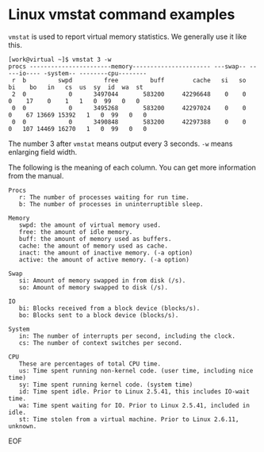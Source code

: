 # Linux vmstat command examples
`vmstat` is used to report virtual memory statistics. We generally use it like this.
```
[work@virtual ~]$ vmstat 3 -w
procs -----------------------memory---------------------- ---swap-- -----io---- -system-- --------cpu--------
 r  b         swpd         free         buff        cache   si   so    bi    bo   in   cs  us  sy  id  wa  st
 2  0            0      3497044       583200     42296648    0    0     0    17    0    1   1   0  99   0   0
 0  0            0      3495268       583200     42297024    0    0     0    67 13669 15392   1   0  99   0   0
 0  0            0      3490848       583200     42297388    0    0     0   107 14469 16270   1   0  99   0   0
```
The number 3 after `vmstat` means output every 3 seconds. `-w` means enlarging field width.

The following is the meaning of each column. You can get more information from the manual.
```
Procs
   r: The number of processes waiting for run time.
   b: The number of processes in uninterruptible sleep.

Memory
   swpd: the amount of virtual memory used.
   free: the amount of idle memory.
   buff: the amount of memory used as buffers.
   cache: the amount of memory used as cache.
   inact: the amount of inactive memory. (-a option)
   active: the amount of active memory. (-a option)

Swap
   si: Amount of memory swapped in from disk (/s).
   so: Amount of memory swapped to disk (/s).

IO
   bi: Blocks received from a block device (blocks/s).
   bo: Blocks sent to a block device (blocks/s).

System
   in: The number of interrupts per second, including the clock.
   cs: The number of context switches per second.

CPU
   These are percentages of total CPU time.
   us: Time spent running non-kernel code. (user time, including nice time)
   sy: Time spent running kernel code. (system time)
   id: Time spent idle. Prior to Linux 2.5.41, this includes IO-wait time.
   wa: Time spent waiting for IO. Prior to Linux 2.5.41, included in idle.
   st: Time stolen from a virtual machine. Prior to Linux 2.6.11, unknown.
```

EOF